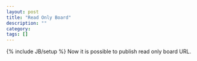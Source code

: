 ```yaml
---
layout: post
title: "Read Only Board"
description: ""
category: 
tags: []
---
```

{% include JB/setup %}
Now it is possible to publish read only board URL.
